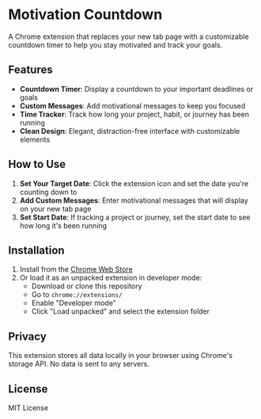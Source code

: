 # Motivation Countdown

A Chrome extension that replaces your new tab page with a customizable countdown timer to help you stay motivated and track your goals.

## Features

- **Countdown Timer**: Display a countdown to your important deadlines or goals
- **Custom Messages**: Add motivational messages to keep you focused
- **Time Tracker**: Track how long your project, habit, or journey has been running
- **Clean Design**: Elegant, distraction-free interface with customizable elements

## How to Use

1. **Set Your Target Date**: Click the extension icon and set the date you're counting down to
2. **Add Custom Messages**: Enter motivational messages that will display on your new tab page
3. **Set Start Date**: If tracking a project or journey, set the start date to see how long it's been running


## Installation

1. Install from the [Chrome Web Store](https://chrome.google.com/webstore/detail/motivation-countdown/your-extension-id)
2. Or load it as an unpacked extension in developer mode:
   - Download or clone this repository
   - Go to `chrome://extensions/`
   - Enable "Developer mode"
   - Click "Load unpacked" and select the extension folder

## Privacy

This extension stores all data locally in your browser using Chrome's storage API. No data is sent to any servers.

## License

MIT License 